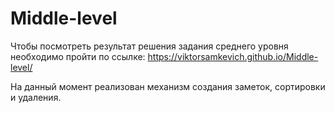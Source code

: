 # Middle-level
Чтобы посмотреть результат решения задания среднего уровня необходимо пройти по ссылке:
https://viktorsamkevich.github.io/Middle-level/

На данный момент реализован механизм создания заметок, сортировки и удаления.
